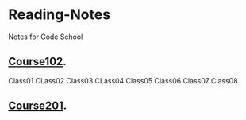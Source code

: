 # Reading-Notes
Notes for Code School

## [Course102](https://javionw.github.io/Reading-notes/).
Class01
CLass02
Class03
CLass04
Class05
Class06
Class07
Class08
## [Course201](https://javionw.github.io/Reading-notes/).
